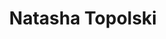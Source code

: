 ---
title: "Natasha Topolski"
presenter_id: natasha_topolski
permalink: /member_full_presentations/natasha_topolski
layout: member_all_presentations
---
